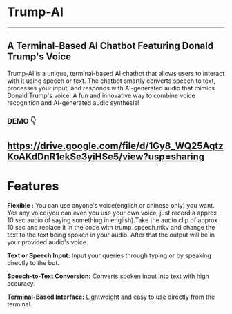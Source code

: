 # Trump-AI
---
## A Terminal-Based AI Chatbot Featuring Donald Trump's Voice

Trump-AI is a unique, terminal-based AI chatbot that allows users to interact with it using speech or text. The chatbot smartly converts speech to text, processes your input, and responds with AI-generated audio that mimics Donald Trump's voice. A fun and innovative way to combine voice recognition and AI-generated audio synthesis!

### DEMO 👇
https://drive.google.com/file/d/1Gy8_WQ25AqtzKoAKdDnR1ekSe3yiHSe5/view?usp=sharing
---
# Features

**Flexible :** You can use anyone's voice(english or chinese only) you want. Yes any voice(you can even you use your own voice, just record a approx 10 sec audio of saying something in english).Take the audio clip of approx 10 sec and replace it in the code with trump_speech.mkv and change the text to the text being spoken in your audio. After that the output will be in your provided audio's voice. 
  
**Text or Speech Input:** Input your queries through typing or by speaking directly to the bot.
  
**Speech-to-Text Conversion:** Converts spoken input into text with high accuracy.

**Terminal-Based Interface:** Lightweight and easy to use directly from the terminal.
